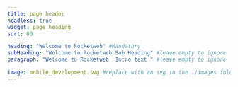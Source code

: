 ```yaml
---
title: page header
headless: true
widget: page_heading
sort: 00

heading: "Welcome to Rocketweb" #Mandatory
subHeading: "Welcome to Rocketweb Sub Heading" #leave empty to ignore
paragraph: "Welcome to Rocketweb  Intro text " #leave empty to ignore

image: mobile_development.svg #replace with an svg in the ./images folder
---
```

